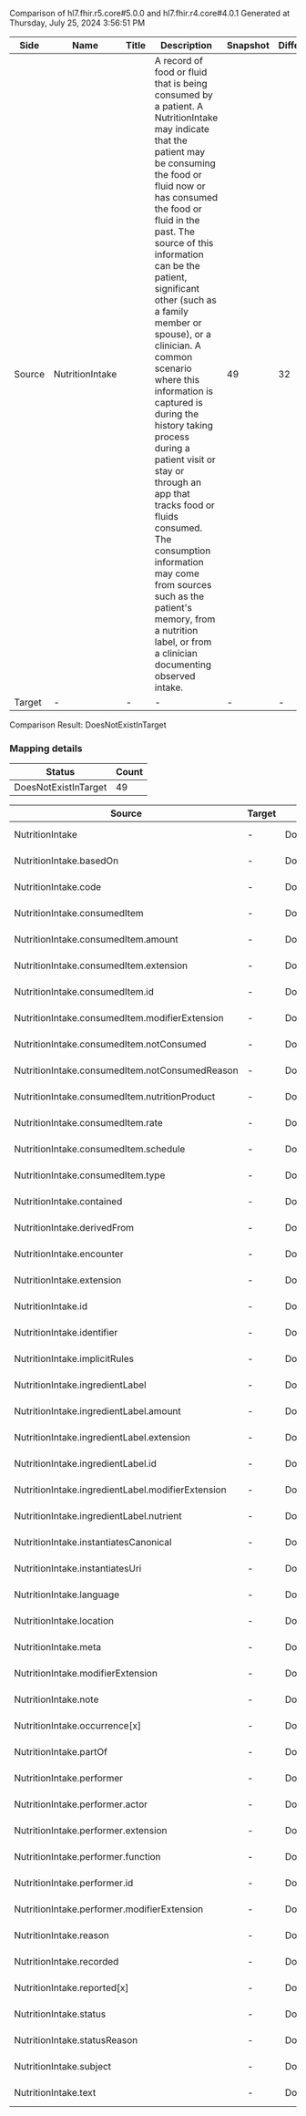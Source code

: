 Comparison of hl7.fhir.r5.core#5.0.0 and hl7.fhir.r4.core#4.0.1
Generated at Thursday, July 25, 2024 3:56:51 PM

| Side | Name | Title | Description | Snapshot | Differential |
| --- | --- | --- | --- | --- | --- |
| Source | NutritionIntake |  | A record of food or fluid that is being consumed by a patient.  A NutritionIntake may indicate that the patient may be consuming the food or fluid now or has consumed the food or fluid in the past.  The source of this information can be the patient, significant other (such as a family member or spouse), or a clinician.  A common scenario where this information is captured is during the history taking process during a patient visit or stay or through an app that tracks food or fluids consumed.   The consumption information may come from sources such as the patient's memory, from a nutrition label,  or from a clinician documenting observed intake. | 49 | 32 |
| Target | - | - | - | - | - |


Comparison Result: DoesNotExistInTarget


### Mapping details

| Status | Count |
| ------ | ----- |
DoesNotExistInTarget | 49 |


| Source | Target | Status | Message |
| ------ | ------ | ------ | ------- |
| NutritionIntake | - | DoesNotExistInTarget | NutritionIntake does not exist in target and has no mapping |
| NutritionIntake.basedOn | - | DoesNotExistInTarget | NutritionIntake.basedOn does not exist in target and has no mapping |
| NutritionIntake.code | - | DoesNotExistInTarget | NutritionIntake.code does not exist in target and has no mapping |
| NutritionIntake.consumedItem | - | DoesNotExistInTarget | NutritionIntake.consumedItem does not exist in target and has no mapping |
| NutritionIntake.consumedItem.amount | - | DoesNotExistInTarget | NutritionIntake.consumedItem.amount does not exist in target and has no mapping |
| NutritionIntake.consumedItem.extension | - | DoesNotExistInTarget | NutritionIntake.consumedItem.extension does not exist in target and has no mapping |
| NutritionIntake.consumedItem.id | - | DoesNotExistInTarget | NutritionIntake.consumedItem.id does not exist in target and has no mapping |
| NutritionIntake.consumedItem.modifierExtension | - | DoesNotExistInTarget | NutritionIntake.consumedItem.modifierExtension does not exist in target and has no mapping |
| NutritionIntake.consumedItem.notConsumed | - | DoesNotExistInTarget | NutritionIntake.consumedItem.notConsumed does not exist in target and has no mapping |
| NutritionIntake.consumedItem.notConsumedReason | - | DoesNotExistInTarget | NutritionIntake.consumedItem.notConsumedReason does not exist in target and has no mapping |
| NutritionIntake.consumedItem.nutritionProduct | - | DoesNotExistInTarget | NutritionIntake.consumedItem.nutritionProduct does not exist in target and has no mapping |
| NutritionIntake.consumedItem.rate | - | DoesNotExistInTarget | NutritionIntake.consumedItem.rate does not exist in target and has no mapping |
| NutritionIntake.consumedItem.schedule | - | DoesNotExistInTarget | NutritionIntake.consumedItem.schedule does not exist in target and has no mapping |
| NutritionIntake.consumedItem.type | - | DoesNotExistInTarget | NutritionIntake.consumedItem.type does not exist in target and has no mapping |
| NutritionIntake.contained | - | DoesNotExistInTarget | NutritionIntake.contained does not exist in target and has no mapping |
| NutritionIntake.derivedFrom | - | DoesNotExistInTarget | NutritionIntake.derivedFrom does not exist in target and has no mapping |
| NutritionIntake.encounter | - | DoesNotExistInTarget | NutritionIntake.encounter does not exist in target and has no mapping |
| NutritionIntake.extension | - | DoesNotExistInTarget | NutritionIntake.extension does not exist in target and has no mapping |
| NutritionIntake.id | - | DoesNotExistInTarget | NutritionIntake.id does not exist in target and has no mapping |
| NutritionIntake.identifier | - | DoesNotExistInTarget | NutritionIntake.identifier does not exist in target and has no mapping |
| NutritionIntake.implicitRules | - | DoesNotExistInTarget | NutritionIntake.implicitRules does not exist in target and has no mapping |
| NutritionIntake.ingredientLabel | - | DoesNotExistInTarget | NutritionIntake.ingredientLabel does not exist in target and has no mapping |
| NutritionIntake.ingredientLabel.amount | - | DoesNotExistInTarget | NutritionIntake.ingredientLabel.amount does not exist in target and has no mapping |
| NutritionIntake.ingredientLabel.extension | - | DoesNotExistInTarget | NutritionIntake.ingredientLabel.extension does not exist in target and has no mapping |
| NutritionIntake.ingredientLabel.id | - | DoesNotExistInTarget | NutritionIntake.ingredientLabel.id does not exist in target and has no mapping |
| NutritionIntake.ingredientLabel.modifierExtension | - | DoesNotExistInTarget | NutritionIntake.ingredientLabel.modifierExtension does not exist in target and has no mapping |
| NutritionIntake.ingredientLabel.nutrient | - | DoesNotExistInTarget | NutritionIntake.ingredientLabel.nutrient does not exist in target and has no mapping |
| NutritionIntake.instantiatesCanonical | - | DoesNotExistInTarget | NutritionIntake.instantiatesCanonical does not exist in target and has no mapping |
| NutritionIntake.instantiatesUri | - | DoesNotExistInTarget | NutritionIntake.instantiatesUri does not exist in target and has no mapping |
| NutritionIntake.language | - | DoesNotExistInTarget | NutritionIntake.language does not exist in target and has no mapping |
| NutritionIntake.location | - | DoesNotExistInTarget | NutritionIntake.location does not exist in target and has no mapping |
| NutritionIntake.meta | - | DoesNotExistInTarget | NutritionIntake.meta does not exist in target and has no mapping |
| NutritionIntake.modifierExtension | - | DoesNotExistInTarget | NutritionIntake.modifierExtension does not exist in target and has no mapping |
| NutritionIntake.note | - | DoesNotExistInTarget | NutritionIntake.note does not exist in target and has no mapping |
| NutritionIntake.occurrence[x] | - | DoesNotExistInTarget | NutritionIntake.occurrence[x] does not exist in target and has no mapping |
| NutritionIntake.partOf | - | DoesNotExistInTarget | NutritionIntake.partOf does not exist in target and has no mapping |
| NutritionIntake.performer | - | DoesNotExistInTarget | NutritionIntake.performer does not exist in target and has no mapping |
| NutritionIntake.performer.actor | - | DoesNotExistInTarget | NutritionIntake.performer.actor does not exist in target and has no mapping |
| NutritionIntake.performer.extension | - | DoesNotExistInTarget | NutritionIntake.performer.extension does not exist in target and has no mapping |
| NutritionIntake.performer.function | - | DoesNotExistInTarget | NutritionIntake.performer.function does not exist in target and has no mapping |
| NutritionIntake.performer.id | - | DoesNotExistInTarget | NutritionIntake.performer.id does not exist in target and has no mapping |
| NutritionIntake.performer.modifierExtension | - | DoesNotExistInTarget | NutritionIntake.performer.modifierExtension does not exist in target and has no mapping |
| NutritionIntake.reason | - | DoesNotExistInTarget | NutritionIntake.reason does not exist in target and has no mapping |
| NutritionIntake.recorded | - | DoesNotExistInTarget | NutritionIntake.recorded does not exist in target and has no mapping |
| NutritionIntake.reported[x] | - | DoesNotExistInTarget | NutritionIntake.reported[x] does not exist in target and has no mapping |
| NutritionIntake.status | - | DoesNotExistInTarget | NutritionIntake.status does not exist in target and has no mapping |
| NutritionIntake.statusReason | - | DoesNotExistInTarget | NutritionIntake.statusReason does not exist in target and has no mapping |
| NutritionIntake.subject | - | DoesNotExistInTarget | NutritionIntake.subject does not exist in target and has no mapping |
| NutritionIntake.text | - | DoesNotExistInTarget | NutritionIntake.text does not exist in target and has no mapping |

